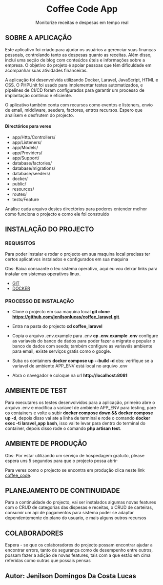 <h1 align="center">Coffee Code App</h1>

<p align="center">
Monitorize receitas e despesas em tempo real
</p>

## SOBRE A APLICAÇÃO

Este aplicativo foi criado para ajudar os usuários a gerenciar suas finanças pessoais, controlando tanto as despesas quanto as receitas. Além disso, inclui uma seção de blog com conteúdos úteis e informações sobre a empresa. O objetivo do projeto é apoiar pessoas que têm dificuldade em acompanhar suas atividades financeiras.

A aplicação foi desenvolvida utilizando Docker, Laravel, JavaScript, HTML e CSS. O PHPUnit foi usado para implementar testes automatizados, e pipelines de CI/CD foram configurados para garantir um processo de implantação contínuo e eficiente.

O aplicativo também conta com recursos como eventos e listeners, envio de email, middlware, seeders, factores, entros recursos. Espero que analísem e desfrutem do projecto. 

<h4>Directórios para veres</h4>

- app/Http/Controllers/
- app/Listeners/
- app/Models/
- app/Providers/
- app/Support/
- database/factories/
- database/migrations/
- database/seeders/
- docker/
- public/
- resources/
- routes/
- tests/Feature

Análise cada arquivo destes directórios para poderes entender melhor como funciona o projecto e como ele foi construido

## INSTALAÇÃO DO PROJECTO

### REQUISITOS

Para poder instalar e rodar o projecto em sua maquina local precisas ter certos aplicativos instalados e configurados em sua maquina 

Obs: Baixa consoante o teu sistema operativo, aqui eu vou deixar links para instalar em sistemas operativos linux.

- [GIT](https://git-scm.com/downloads/linux)
- [DOCKER](https://docs.docker.com/engine/install/ubuntu/#install-using-the-repository)

### PROCESSO DE INSTALAÇÃO

- Clone o projecto em sua maquina local **git clone https://github.com/jenilsonlucas/coffee_laravel.git**.
 
- Entra na pasta do projecto **cd coffee_laravel**

- Copia o arquivo .env.example para .env **cp .env.example .env**
  configure as variaveis do banco de dados para poder fazer a migrate e popular o banco de dados com seeds;
  também configure as variavéis ambiente para email, existe serviços gratis como o google.

- Suba os containers **docker compose up --build -d**
  obs: verifique se a variavel de ambiente APP_ENV está local no arquivo .env
- Abra o navegador e coloque na url **http://localhost:8081**

## AMBIENTE DE TEST

Para executares os testes desenvolvidos para a aplicação, primeiro abre o arquivo .env e modifica a variavel de ambiente APP_ENV para testing,
pare os containers e volte a subir **docker compose down && docker compose up -d**, depois disso vai ate a linha de terminal e rode o comando **docker exec -ti laravel_app bash**, isso vai te levar para dentro do terminal do container, depois disso rode o comando **php artisan test**.

## AMBIENTE DE PRODUÇÃO

Obs: Por estar utilizando um serviço de hospedagem gratuito, please espera uns 5 segundos para que o projecto possa abrir·

Para veres como o projecto se encontra em produção clica neste link [coffee_code](https://coffee-code.onrender.com).

## PLANEJAMENTO DE CONTINUIDADE

Para a continuidade do projecto, vai ser instalados algumas novas features com o CRUD de categorias das dispesas e receitas, o CRUD de carteiras, consumir um api de pagamentos para sistema poder se adaptar dependentemente do plano do usuario, e mais alguns outros recursos

## COLABORADORES

Espera - se que os colaboradores do projecto possam encontrar ajudar a encontrar errors, tanto de segurança como de desempenho entre outros, possam fazer a adição de novas features, tais com a que estão em cima referidas como outras que possais pensas


## **Autor: Jenilson Domingos Da Costa Lucas**
